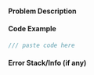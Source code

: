 <!-- markdownlint-disable first-header-h1 no-multiple-blanks first-line-h1 required-headers -->
#### Problem Description



#### Code Example

````rust
/// paste code here
````

#### Error Stack/Info (if any)


